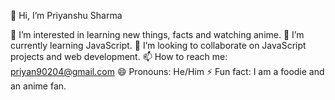 👋 Hi, I’m Priyanshu Sharma

👀 I’m interested in learning new things, facts and watching anime.
🌱 I’m currently learning JavaScript.
💞️ I’m looking to collaborate on JavaScript projects and web development.
📫 How to reach me: priyan90204@gmail.com
😄 Pronouns: He/Him
⚡ Fun fact: I am a foodie and an anime fan.

<!---
priyan2217/priyan2217 is a ✨ special ✨ repository because its `README.md` (this file) appears on your GitHub profile.
You can click the Preview link to take a look at your changes.
--->
